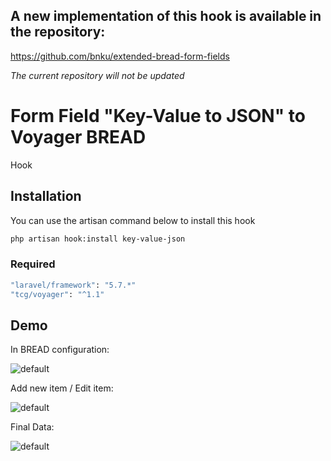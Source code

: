 ## A new implementation of this hook is available in the repository:
https://github.com/bnku/extended-bread-form-fields

*The current repository will not be updated*

# Form Field "Key-Value to JSON" to Voyager BREAD 
Hook

## Installation

You can use the artisan command below to install this hook

```bash
php artisan hook:install key-value-json
```

### Required
```bash
"laravel/framework": "5.7.*"
"tcg/voyager": "^1.1"
```

## Demo

In BREAD configuration:

![default](https://user-images.githubusercontent.com/2696333/49937836-181a1e00-fee9-11e8-9791-4e347c5e2441.png)

Add new item / Edit item:

![default](https://user-images.githubusercontent.com/2696333/49939862-0b98c400-feef-11e8-9cce-3a0aa003385c.png)

Final Data:

![default](https://user-images.githubusercontent.com/2696333/49937977-7fd06900-fee9-11e8-80ff-d5bf904123f7.png)
